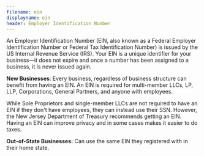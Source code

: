 ```yaml
---
filename: ein
displayname: ein
header: Employer Identification Number
---
```


An Employer Identification Number (EIN, also known as a Federal Employer Identification Number or Federal Tax Identification Number) is issued by the US Internal Revenue Service (IRS). Your EIN is a unique identifier for your business—it does not expire and once a number has been assigned to a business, it is never issued again.

**New Businesses**: Every business, regardless of business structure can benefit from having an EIN. An EIN is required for multi-member LLCs, LP, LLP, Corporations, General Partners, and anyone with employees.

While Sole Proprietors and single-member LLCs are not required to have an EIN if they don't have employees, they can instead use their SSN. However, the New Jersey Department of Treasury recommends getting an EIN. Having an EIN can improve privacy and in some cases makes it easier to do taxes.

**Out-of-State Businesses:** Can use the same EIN they registered with in their home state.

